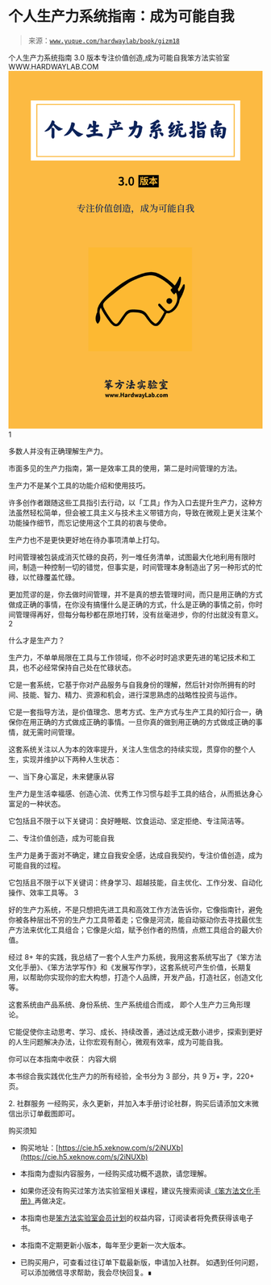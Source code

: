 # 个人生产力系统指南：成为可能自我

> 来源：[`www.yuque.com/hardwaylab/book/gizm18`](https://www.yuque.com/hardwaylab/book/gizm18)

<ne-h2 id="jse0x" data-lake-id="jse0x"><ne-heading-ext><ne-heading-anchor></ne-heading-anchor><ne-heading-fold></ne-heading-fold></ne-heading-ext><ne-heading-content><ne-card data-card-name="image" data-card-type="inline" id="u3a77509d" data-event-boundary="card" class="ne-spacing-all">个人生产力系统指南 3.0 版本专注价值创造,成为可能自我笨方法实验室 WWW.HARDWAYLAB.COM![BookCover.png](img/49687f434f7167c856f50d78aaceb63a.png)  <ne-h2 id="e5DfW" data-lake-id="e5DfW"><ne-heading-ext><ne-heading-anchor></ne-heading-anchor><ne-heading-fold></ne-heading-fold></ne-heading-ext><ne-heading-content>1</ne-heading-content></ne-h2> 

多数人并没有正确理解生产力。 

市面多见的生产力指南，第一是效率工具的使用，第二是时间管理的方法。 

生产力不是某个工具的功能介绍和使用技巧。 

许多创作者跟随这些工具指引去行动，以「工具」作为入口去提升生产力，这种方法虽然轻松简单，但会被工具主义与技术主义带错方向，导致在微观上更关注某个功能操作细节，而忘记使用这个工具的初衷与使命。 

生产力也不是更快更好地在待办事项清单上打勾。 

时间管理被包装成消灭忙碌的良药，列一堆任务清单，试图最大化地利用有限时间，制造一种控制一切的错觉，但事实是，时间管理本身制造出了另一种形式的忙碌，以忙碌覆盖忙碌。 

更加荒谬的是，你去做时间管理，并不是真的想去管理时间，而只是用正确的方式做成正确的事情，在你没有搞懂什么是正确的方式，什么是正确的事情之前，你时间管理得再好，但每分每秒都在原地打转，没有丝毫进步，你的付出就没有意义。 <ne-h2 id="Ir3y2" data-lake-id="Ir3y2"><ne-heading-ext><ne-heading-anchor></ne-heading-anchor><ne-heading-fold></ne-heading-fold></ne-heading-ext><ne-heading-content>2</ne-heading-content></ne-h2> 

什么才是生产力？ 

生产力，不单单局限在工具与工作领域，你不必时时追求更先进的笔记技术和工具，也不必经常保持自己处在忙碌状态。 

它是一套系统，它基于你对产品服务与自我身份的理解，然后针对你所拥有的时间、技能、智力、精力、资源和机会，进行深思熟虑的战略性投资与运作。 

它是一套指导方法，是价值理念、思考方式、生产方式与生产工具的知行合一，确保你在用正确的方式做成正确的事情。一旦你真的做到用正确的方式做成正确的事情，就无需时间管理。 

这套系统关注以人为本的效率提升，关注人生信念的持续实现，贯穿你的整个人生，实现并维护以下两种人生状态： 

一、当下身心富足，未来健康从容 

生产力是生活幸福感、创造心流、优秀工作习惯与趁手工具的结合，从而抵达身心富足的一种状态。 

它包括且不限于以下关键词：良好睡眠、饮食运动、坚定拒绝、专注简洁等。 

二、专注价值创造，成为可能自我 

生产力是勇于面对不确定，建立自我安全感，达成自我契约，专注价值创造，成为可能自我的过程。 

它包括且不限于以下关键词：终身学习、超越技能，自主优化、工作分发、自动化操作、效率工具等。 <ne-h2 id="i26gQ" data-lake-id="i26gQ"><ne-heading-ext><ne-heading-anchor></ne-heading-anchor><ne-heading-fold></ne-heading-fold></ne-heading-ext><ne-heading-content>3</ne-heading-content></ne-h2> 

好的生产力系统，不是只想把先进工具和高效工作方法告诉你，它像指南针，避免你被各种层出不穷的生产力工具带着走；它像是河流，能自动驱动你去寻找最优生产方法来优化工具组合；它像是火焰，赋予创作者的热情，点燃工具组合的最大价值。 

经过 8+ 年的实践，我总结了一套个人生产力系统，我用这套系统写出了《笨方法文化手册》、《笨方法学写作》和《发展写作学》，这套系统可产生价值，长期复用，以帮助你实现你的宏大构想，打造个人品牌，开发产品，打造社区，创造文化等。 

这套系统由产品系统、身份系统、生产系统组合而成， 即个人生产力三角形理论。 

它能促使你主动思考、学习、成长、持续改善，通过达成无数小进步，探索到更好的人生问题解决办法，让你宏观有耐心，微观有效率，成为可能自我。  

<ne-card data-card-name="image" data-card-type="inline" id="MIS14" data-event-boundary="card" class="ne-spacing-all"><ne-p id="uf8e60248" data-lake-id="uf8e60248">你可以在本指南中收获： <ne-h2 id="Jzf5A" data-lake-id="Jzf5A"><ne-heading-ext><ne-heading-anchor></ne-heading-anchor><ne-heading-fold></ne-heading-fold></ne-heading-ext><ne-heading-content>内容大纲</ne-heading-content></ne-h2> 

本书综合我实践优化生产力的所有经验，全书分为 3 部分，共 9 万+ 字，220+ 页。  

<ne-card data-card-name="image" data-card-type="inline" id="z9WBY" data-event-boundary="card" class="ne-spacing-all"><ne-h2 id="Yi8Xs" data-lake-id="Yi8Xs"><ne-heading-ext><ne-heading-anchor></ne-heading-anchor><ne-heading-fold></ne-heading-fold></ne-heading-ext><ne-heading-content>2\. 社群服务</ne-heading-content></ne-h2> <ne-p id="u7ebe04aa" data-lake-id="u7ebe04aa">一经购买，永久更新，并加入本手册讨论社群，购买后请添加文末微信出示订单截图即可。  

<ne-card data-card-name="image" data-card-type="inline" id="uc80eac4e" data-event-boundary="card" class="ne-spacing-all"><ne-h2 id="tX7k5" data-lake-id="tX7k5" ne-alignment="left"><ne-heading-ext><ne-heading-anchor></ne-heading-anchor><ne-heading-fold></ne-heading-fold></ne-heading-ext><ne-heading-content>购买须知</ne-heading-content></ne-h2> 

+   购买地址：[https://cie.h5.xeknow.com/s/2iNUXb](https://cie.h5.xeknow.com/s/2iNUXb) 

+   本指南为虚拟内容服务，一经购买成功概不退款，请您理解。 

+   如果你还没有购买过笨方法实验室相关课程，建议先搜索阅读[《笨方法文化手册》](https://www.yuque.com/hardwaylab/book)再做决定。 

+   本指南也是[笨方法实验室会员计划](https://www.yuque.com/hardwaylab/book/bq5a1v)的权益内容，订阅读者将免费获得该电子书。 

+   本指南不定期更新小版本，每年至少更新一次大版本。 

+   已购买用户，可查看过往订单下载最新版，申请加入社群。 <ne-uli ne-alignment="left">如遇到任何问题，可以添加微信寻求帮助，我会尽快回复。∎ <ne-h3 id="eZnCj" data-lake-id="eZnCj"><ne-heading-ext><ne-heading-anchor></ne-heading-anchor><ne-heading-fold></ne-heading-fold></ne-heading-ext><ne-heading-content><ne-card data-card-name="image" data-card-type="inline" id="oXpXm" data-event-boundary="card" class="ne-spacing-all"></ne-card></ne-heading-content></ne-h3></ne-card></ne-card></ne-p></ne-card></ne-p></ne-card></ne-heading-content></ne-h2>